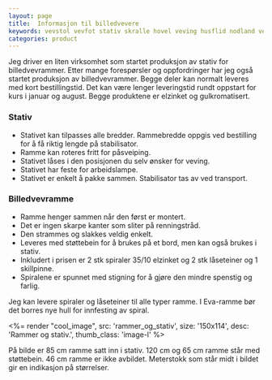 ```yaml
---
layout: page
title:  Informasjon til billedvevere
keywords: vevstol vevfot stativ skralle hovel veving husflid nodland vev produksjon
categories: product
---
```


<p class="block">
  Jeg driver en liten virksomhet som startet produksjon av stativ for billedvevrammer.
  Etter mange forespørsler og oppfordringer har jeg også startet produksjon av billedvevrammer.
  Begge deler kan normalt leveres med kort bestillingstid.
  Det kan være lenger leveringstid rundt oppstart for kurs i januar og august.
  Begge produktene er elzinket og gulkromatisert.
</p>

<h3>Stativ</h3>

<div class="content">
  <ul>
    <li>
      Stativet kan tilpasses alle bredder.
      Rammebredde oppgis ved bestilling for å få riktig lengde på stabilisator.
    </li>
    <li>Ramme kan roteres fritt for påsveiping.</li>
    <li>Stativet låses i den posisjonen du selv ønsker for veving.</li>
    <li>Stativet har feste for arbeidslampe. </li>
    <li>Stativet er enkelt å pakke sammen. Stabilisator tas av ved transport.</li>
  </ul>
</div>

<h3>Billedvevramme</h3>

<div class="content">
  <ul>
    <li>Ramme henger sammen når den først er montert.</li>
    <li>Det er ingen skarpe kanter som sliter på renningstråd.</li>
    <li>Den strammes og slakkes veldig enkelt.</li>
    <li>Leveres med støttebein for å brukes på et bord, men kan også brukes i stativ.</li>
    <li>Inkludert i prisen er 2 stk spiraler 35/10 elzinket og 2 stk låseteiner og 1 skillpinne.</li>
    <li>Spiralene er spunnet med stigning for å gjøre den mindre spenstig og farlig.</li>
  </ul>
</div>

<p class="block">
  Jeg kan levere spiraler og låseteiner til alle typer ramme. I Eva-ramme bør
  det borres nye hull for innfesting av spiral.
</p>

<%= render "cool_image",
  src: 'rammer_og_stativ',
  size: '150x114',
  desc: 'Rammer og stativ.',
  thumb_class: 'image-l' %>

<p class="block">
  På bilde er 85 cm ramme satt inn i stativ. 120 cm og 65 cm ramme står med
  støttebein. 46 cm ramme er ikke avbildet. Meterstokk som står midt i bildet
  gir en indikasjon på størrelser.
</p>
